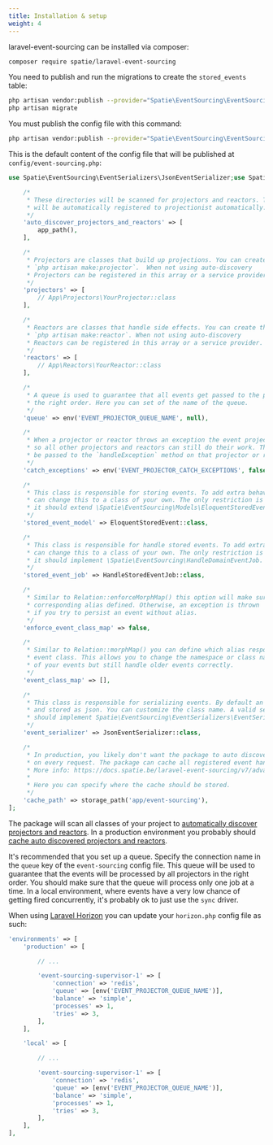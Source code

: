 ```yaml
---
title: Installation & setup
weight: 4
---
```


laravel-event-sourcing can be installed via composer:

```bash
composer require spatie/laravel-event-sourcing
```

You need to publish and run the migrations to create the `stored_events` table:

```bash
php artisan vendor:publish --provider="Spatie\EventSourcing\EventSourcingServiceProvider" --tag="event-sourcing-migrations"
php artisan migrate
```

You must publish the config file with this command:

```bash
php artisan vendor:publish --provider="Spatie\EventSourcing\EventSourcingServiceProvider" --tag="event-sourcing-config"
```

This is the default content of the config file that will be published at `config/event-sourcing.php`:

```php
use Spatie\EventSourcing\EventSerializers\JsonEventSerializer;use Spatie\EventSourcing\Models\EloquentStoredEvent;use Spatie\EventSourcing\StoredEvents\HandleStoredEventJob;return [

    /*
     * These directories will be scanned for projectors and reactors. They
     * will be automatically registered to projectionist automatically.
     */
    'auto_discover_projectors_and_reactors' => [
        app_path(),
    ],

    /*
     * Projectors are classes that build up projections. You can create them by performing
     * `php artisan make:projector`.  When not using auto-discovery
     * Projectors can be registered in this array or a service provider.
     */
    'projectors' => [
        // App\Projectors\YourProjector::class
    ],

    /*
     * Reactors are classes that handle side effects. You can create them by performing
     * `php artisan make:reactor`. When not using auto-discovery
     * Reactors can be registered in this array or a service provider.
     */
    'reactors' => [
        // App\Reactors\YourReactor::class
    ],

    /*
     * A queue is used to guarantee that all events get passed to the projectors in
     * the right order. Here you can set of the name of the queue.
     */
    'queue' => env('EVENT_PROJECTOR_QUEUE_NAME', null),

    /*
     * When a projector or reactor throws an exception the event projectionist can catch it
     * so all other projectors and reactors can still do their work. The exception will
     * be passed to the `handleException` method on that projector or reactor.
     */
    'catch_exceptions' => env('EVENT_PROJECTOR_CATCH_EXCEPTIONS', false),

    /*
     * This class is responsible for storing events. To add extra behaviour you
     * can change this to a class of your own. The only restriction is that
     * it should extend \Spatie\EventSourcing\Models\EloquentStoredEvent.
     */
    'stored_event_model' => EloquentStoredEvent::class,

    /*
     * This class is responsible for handle stored events. To add extra behaviour you
     * can change this to a class of your own. The only restriction is that
     * it should implement \Spatie\EventSourcing\HandleDomainEventJob.
     */
    'stored_event_job' => HandleStoredEventJob::class,

    /*
     * Similar to Relation::enforceMorphMap() this option will make sure that every event has a
     * corresponding alias defined. Otherwise, an exception is thrown
     * if you try to persist an event without alias.
     */
    'enforce_event_class_map' => false,

    /*
     * Similar to Relation::morphMap() you can define which alias responds to which
     * event class. This allows you to change the namespace or class names
     * of your events but still handle older events correctly.
     */
    'event_class_map' => [],

    /*
     * This class is responsible for serializing events. By default an event will be serialized
     * and stored as json. You can customize the class name. A valid serializer
     * should implement Spatie\EventSourcing\EventSerializers\EventSerializer.
     */
    'event_serializer' => JsonEventSerializer::class,

    /*
     * In production, you likely don't want the package to auto discover the event handlers
     * on every request. The package can cache all registered event handlers.
     * More info: https://docs.spatie.be/laravel-event-sourcing/v7/advanced-usage/discovering-projectors-and-reactors
     *
     * Here you can specify where the cache should be stored.
     */
    'cache_path' => storage_path('app/event-sourcing'),
];
```

The package will scan all classes of your project to [automatically discover projectors and reactors](/docs/laravel-event-sourcing/v7/advanced-usage/discovering-projectors-and-reactors#discovering-projectors-and-reactors). In a production environment you probably should [cache auto discovered projectors and reactors](/docs/laravel-event-sourcing/v7/advanced-usage/discovering-projectors-and-reactors#caching-discovered-projectors-and-reactors).

It's recommended that you set up a queue. Specify the connection name in the `queue` key of the `event-sourcing` config file. This queue will be used to guarantee that the events will be processed by all projectors in the right order. You should make sure that the queue will process only one job at a time. In a local environment, where events have a very low chance of getting fired concurrently, it's probably ok to just use the `sync` driver.

When using [Laravel Horizon](https://laravel.com/docs/horizon) you can update your `horizon.php` config file as such:

```php
'environments' => [
    'production' => [

        // ...

        'event-sourcing-supervisor-1' => [
            'connection' => 'redis',
            'queue' => [env('EVENT_PROJECTOR_QUEUE_NAME')],
            'balance' => 'simple',
            'processes' => 1,
            'tries' => 3,
        ],
    ],

    'local' => [

        // ...

        'event-sourcing-supervisor-1' => [
            'connection' => 'redis',
            'queue' => [env('EVENT_PROJECTOR_QUEUE_NAME')],
            'balance' => 'simple',
            'processes' => 1,
            'tries' => 3,
        ],
    ],
],
```

